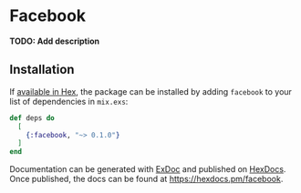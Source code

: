# Facebook

**TODO: Add description**

## Installation

If [available in Hex](https://hex.pm/docs/publish), the package can be installed
by adding `facebook` to your list of dependencies in `mix.exs`:

```elixir
def deps do
  [
    {:facebook, "~> 0.1.0"}
  ]
end
```

Documentation can be generated with [ExDoc](https://github.com/elixir-lang/ex_doc)
and published on [HexDocs](https://hexdocs.pm). Once published, the docs can
be found at <https://hexdocs.pm/facebook>.

